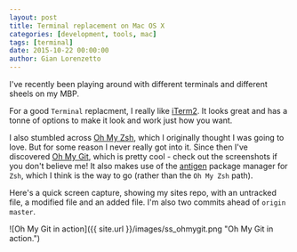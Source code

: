 ```yaml
---
layout: post
title: Terminal replacement on Mac OS X
categories: [development, tools, mac]
tags: [terminal]
date: 2015-10-22 00:00:00
author: Gian Lorenzetto
---
```


I've recently been playing around with different terminals and different sheels on my MBP.

For a good `Terminal` replacment, I really like [iTerm2](https://www.iterm2.com). It looks great and has a tonne of options to make it look and work just how you want.

<!--more-->

I also stumbled across [Oh My Zsh](https://github.com/robbyrussell/oh-my-zsh), which I originally thought I was going to love. But for some reason I never really got into it. Since then I've discovered [Oh My Git](https://github.com/arialdomartini/oh-my-git), which is pretty cool - check out the screenshots if you don't believe me! It also makes use of the [antigen](https://github.com/zsh-users/antigen) package manager for `Zsh`, which I think is the way to go (rather than the `Oh My Zsh` path).

Here's a quick screen capture, showing my sites repo, with an untracked file, a modified file and an added file. I'm also two commits ahead of `origin master`.

![Oh My Git in action]({{ site.url }}/images/ss_ohmygit.png "Oh My Git in action.") 
